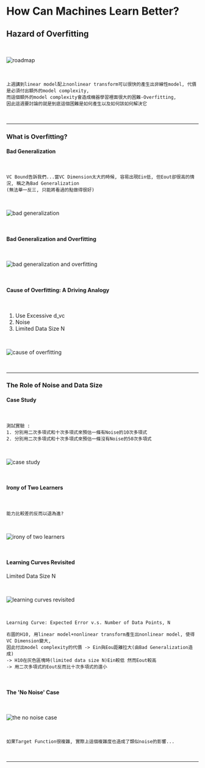 # How Can Machines Learn Better?

## Hazard of Overfitting

<br />

![roadmap](https://github.com/linda2020130/Notes_ML-Foundations/blob/master/Pictures/Week%2013/roadmap.PNG)

<br />

```
上週講到linear model配上nonlinear transform可以很快的產生出非線性model, 代價是必須付出額外的model complexity,
而這個額外的model complexity會造成機器學習裡面很大的困難-Overfitting,
因此這週要討論的就是到底這個困難是如何產生以及如何該如何解決它
```

<br />

***

### What is Overfitting?

#### Bad Generalization

<br />

```
VC Bound告訴我們...當VC Dimension太大的時候, 容易出現Ein低, 但Eout卻很高的情況, 稱之為Bad Generalization
(無法舉一反三, 只能將看過的點做得很好)
```

<br />

![bad generalization](https://github.com/linda2020130/Notes_ML-Foundations/blob/master/Pictures/Week%2013/bad%20generalization.PNG)

<br />

#### Bad Generalization and Overfitting

<br />

![bad generalization and overfitting](https://github.com/linda2020130/Notes_ML-Foundations/blob/master/Pictures/Week%2013/bad%20generalization%20and%20overfitting.PNG)

<br />

#### Cause of Overfitting: A Driving Analogy

<br />

1. Use Excessive d_vc
2. Noise
3. Limited Data Size N

<br />

![cause of overfitting](https://github.com/linda2020130/Notes_ML-Foundations/blob/master/Pictures/Week%2013/cause%20of%20overfitting.PNG)

<br />

***

### The Role of Noise and Data Size

#### Case Study

<br />

```
測試實驗 :
1. 分別用二次多項式和十次多項式來預估一條有Noise的10次多項式
2. 分別用二次多項式和十次多項式來預估一條沒有Noise的50次多項式
```

<br />

![case study](https://github.com/linda2020130/Notes_ML-Foundations/blob/master/Pictures/Week%2013/case%20study.PNG)

<br />

#### Irony of Two Learners

<br />

```
能力比較差的反而以退為進?
```

<br />

![irony of two learners](https://github.com/linda2020130/Notes_ML-Foundations/blob/master/Pictures/Week%2013/irony%20of%20two%20learners.PNG)

<br />

#### Learning Curves Revisited

Limited Data Size N

<br />

![learning curves revisited](https://github.com/linda2020130/Notes_ML-Foundations/blob/master/Pictures/Week%2013/learning%20curve%20revisited.PNG)

<br />

```
Learning Curve: Expected Error v.s. Number of Data Points, N

右圖的H10, 用linear model+nonlinear transform產生出nonlinear model, 使得VC Dimension變大, 
因此付出model complexity的代價 -> Ein與Eou距離拉大(由Bad Generalization造成)
-> H10在灰色區塊時(limited data size N)Ein較低 然而Eout較高
-> 用二次多項式的Eout反而比十次多項式的還小
```

<br />

#### The 'No Noise' Case

<br />

![the no noise case](https://github.com/linda2020130/Notes_ML-Foundations/blob/master/Pictures/Week%2013/the%20no%20noise%20case.PNG)

<br />

```
如果Target Function很複雜, 實際上這個複雜度也造成了類似noise的影響...
```

<br />

***







